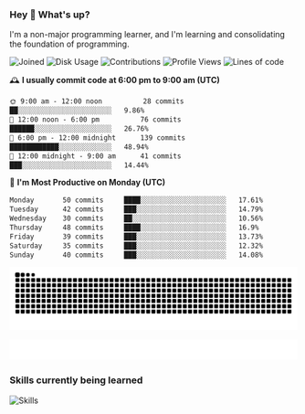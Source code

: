 ### Hey :wave: What's up?

I'm a non-major programming learner, and I'm learning and consolidating the foundation of programming.

<!--START_SECTION:waka-->
![Joined](http://img.shields.io/badge/Joined-7%20years%20ago-6D67E4?style=flat&labelColor=453C67)
![Disk Usage](http://img.shields.io/badge/Github%27s%20Storage-598.3%20MB-FD841F?style=flat&labelColor=E14D2A)
![Contributions](http://img.shields.io/badge/Contributions%20in%202023-298-7DCE13?style=flat&labelColor=2B7A0B)
![Profile Views](http://img.shields.io/badge/Profile%20Views-53-3AB4F2?style=flat&labelColor=0078AA)
![Lines of code](https://img.shields.io/badge/Lines%20of%20code-2%20Million%20Lines%20of%20code-FF8B8B?style=flat&labelColor=EB4747)

🕰️ **I usually commit code at 6:00 pm to 9:00 am (UTC)** 

```text
🌞 9:00 am - 12:00 noon          28 commits     ██░░░░░░░░░░░░░░░░░░░░░░░   9.86% 
🌆 12:00 noon - 6:00 pm          76 commits     ██████░░░░░░░░░░░░░░░░░░░   26.76% 
🌃 6:00 pm - 12:00 midnight      139 commits    ████████████░░░░░░░░░░░░░   48.94% 
🌙 12:00 midnight - 9:00 am      41 commits     ███░░░░░░░░░░░░░░░░░░░░░░   14.44%
```
📅 **I'm Most Productive on Monday (UTC)** 

```text
Monday       50 commits     ████░░░░░░░░░░░░░░░░░░░░░   17.61% 
Tuesday      42 commits     ███░░░░░░░░░░░░░░░░░░░░░░   14.79% 
Wednesday    30 commits     ██░░░░░░░░░░░░░░░░░░░░░░░   10.56% 
Thursday     48 commits     ████░░░░░░░░░░░░░░░░░░░░░   16.9% 
Friday       39 commits     ███░░░░░░░░░░░░░░░░░░░░░░   13.73% 
Saturday     35 commits     ███░░░░░░░░░░░░░░░░░░░░░░   12.32% 
Sunday       40 commits     ███░░░░░░░░░░░░░░░░░░░░░░   14.08%
```

<!--END_SECTION:waka-->

![Snake animation](https://raw.githubusercontent.com/dirname/dirname/output/snake.svg)

![metrics](github-metrics.svg)

### Skills currently being learned

![Skills](https://skillicons.dev/icons?i=linux,rust,go,solidity,typescript,bash,git,postgres,mysql,redis,mongo,docker,kubernetes,grafana,prometheus)
